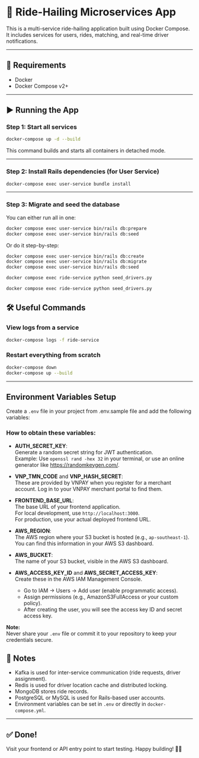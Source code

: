 # 🚀 Ride-Hailing Microservices App

This is a multi-service ride-hailing application built using Docker Compose. It includes services for users, rides, matching, and real-time driver notifications.

---

## 🧱 Requirements

- Docker
- Docker Compose v2+

---

## ▶️ Running the App

### Step 1: Start all services

```bash
docker-compose up -d --build
```

This command builds and starts all containers in detached mode.

---

### Step 2: Install Rails dependencies (for User Service)

```bash
docker-compose exec user-service bundle install
```

---

### Step 3: Migrate and seed the database

You can either run all in one:

```bash
docker compose exec user-service bin/rails db:prepare
docker compose exec user-service bin/rails db:seed
```

Or do it step-by-step:

```bash
docker compose exec user-service bin/rails db:create
docker compose exec user-service bin/rails db:migrate
docker compose exec user-service bin/rails db:seed
```

```bash
docker compose exec ride-service python seed_drivers.py
```

```bash
docker compose exec ride-service python seed_drivers.py
```

## 🛠️ Useful Commands

### View logs from a service

```bash
docker-compose logs -f ride-service
```

### Restart everything from scratch

```bash
docker-compose down
docker-compose up --build
```

---

## Environment Variables Setup

Create a `.env` file in your project from .env.sample file and add the following variables:

### How to obtain these variables:

- **AUTH_SECRET_KEY**:  
  Generate a random secret string for JWT authentication.  
  Example: Use `openssl rand -hex 32` in your terminal, or use an online generator like https://randomkeygen.com/.

- **VNP_TMN_CODE** and **VNP_HASH_SECRET**:  
  These are provided by VNPAY when you register for a merchant account. Log in to your VNPAY merchant portal to find them.

- **FRONTEND_BASE_URL**:  
  The base URL of your frontend application.  
  For local development, use `http://localhost:3000`.  
  For production, use your actual deployed frontend URL.

- **AWS_REGION**:  
  The AWS region where your S3 bucket is hosted (e.g., `ap-southeast-1`).  
  You can find this information in your AWS S3 dashboard.

- **AWS_BUCKET**:  
  The name of your S3 bucket, visible in the AWS S3 dashboard.

- **AWS_ACCESS_KEY_ID** and **AWS_SECRET_ACCESS_KEY**:  
  Create these in the AWS IAM Management Console.  
  - Go to IAM → Users → Add user (enable programmatic access).  
  - Assign permissions (e.g., AmazonS3FullAccess or your custom policy).  
  - After creating the user, you will see the access key ID and secret access key.

**Note:**  
Never share your `.env` file or commit it to your repository to keep your credentials secure.


## 🔗 Notes

- Kafka is used for inter-service communication (ride requests, driver assignment).
- Redis is used for driver location cache and distributed locking.
- MongoDB stores ride records.
- PostgreSQL or MySQL is used for Rails-based user accounts.
- Environment variables can be set in `.env` or directly in `docker-compose.yml`.

---

## ✅ Done!

Visit your frontend or API entry point to start testing. Happy building! 🚗💨
